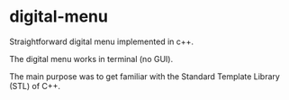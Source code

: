 # digital-menu
Straightforward digital menu implemented in c++.

The digital menu works in terminal (no GUI). 

The main purpose was to get familiar with the Standard Template Library (STL) of C++.
